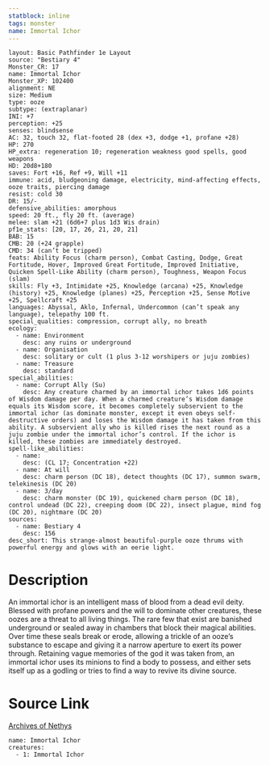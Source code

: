 ```yaml
---
statblock: inline
tags: monster
name: Immortal Ichor
---
```

```statblock
layout: Basic Pathfinder 1e Layout
source: "Bestiary 4"
Monster_CR: 17
name: Immortal Ichor
Monster_XP: 102400
alignment: NE
size: Medium
type: ooze
subtype: (extraplanar)
INI: +7
perception: +25
senses: blindsense
AC: 32, touch 32, flat-footed 28 (dex +3, dodge +1, profane +28)
HP: 270
HP_extra: regeneration 10; regeneration weakness good spells, good weapons
HD: 20d8+180
saves: Fort +16, Ref +9, Will +11
immune: acid, bludgeoning damage, electricity, mind-affecting effects, ooze traits, piercing damage
resist: cold 30
DR: 15/-
defensive_abilities: amorphous
speed: 20 ft., fly 20 ft. (average)
melee: slam +21 (6d6+7 plus 1d3 Wis drain)
pf1e_stats: [20, 17, 26, 21, 20, 21]
BAB: 15
CMB: 20 (+24 grapple)
CMD: 34 (can’t be tripped)
feats: Ability Focus (charm person), Combat Casting, Dodge, Great Fortitude, Hover, Improved Great Fortitude, Improved Initiative, Quicken Spell-Like Ability (charm person), Toughness, Weapon Focus (slam)
skills: Fly +3, Intimidate +25, Knowledge (arcana) +25, Knowledge (history) +25, Knowledge (planes) +25, Perception +25, Sense Motive +25, Spellcraft +25
languages: Abyssal, Aklo, Infernal, Undercommon (can’t speak any language), telepathy 100 ft.
special_qualities: compression, corrupt ally, no breath
ecology:
  - name: Environment
    desc: any ruins or underground
  - name: Organisation
    desc: solitary or cult (1 plus 3-12 worshipers or juju zombies)
  - name: Treasure
    desc: standard
special_abilities:
  - name: Corrupt Ally (Su)
    desc: Any creature charmed by an immortal ichor takes 1d6 points of Wisdom damage per day. When a charmed creature’s Wisdom damage equals its Wisdom score, it becomes completely subservient to the immortal ichor (as dominate monster, except it even obeys self-destructive orders) and loses the Wisdom damage it has taken from this ability. A subservient ally who is killed rises the next round as a juju zombie under the immortal ichor’s control. If the ichor is killed, these zombies are immediately destroyed.
spell-like_abilities:
  - name:
    desc: (CL 17; Concentration +22)
  - name: At will
    desc: charm person (DC 18), detect thoughts (DC 17), summon swarm, telekinesis (DC 20)
  - name: 3/day
    desc: charm monster (DC 19), quickened charm person (DC 18), control undead (DC 22), creeping doom (DC 22), insect plague, mind fog (DC 20), nightmare (DC 20)
sources:
  - name: Bestiary 4
    desc: 156
desc_short: This strange-almost beautiful-purple ooze thrums with powerful energy and glows with an eerie light.
```
# Description
An immortal ichor is an intelligent mass of blood from a dead evil deity. Blessed with profane powers and the will to dominate other creatures, these oozes are a threat to all living things. The rare few that exist are banished underground or sealed away in chambers that block their magical abilities. Over time these seals break or erode, allowing a trickle of an ooze’s substance to escape and giving it a narrow aperture to exert its power through. Retaining vague memories of the god it was taken from, an immortal ichor uses its minions to find a body to possess, and either sets itself up as a godling or tries to find a way to revive its divine source.
# Source Link
[Archives of Nethys](https://aonprd.com/MonsterDisplay.aspx?ItemName=Immortal%20Ichor)
```encounter-table
name: Immortal Ichor
creatures:
  - 1: Immortal Ichor
```
